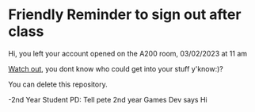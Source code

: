 # Friendly Reminder to sign out after class

Hi, you left your account opened on the A200 room, 03/02/2023 at 11 am

[Watch out](https://styles.redditmedia.com/t5_41g50m/styles/communityIcon_16crd0imkfk61.png), you dont know who could get into your stuff y'know:)?

You can delete this repository.

-2nd Year Student
PD: Tell pete 2nd year Games Dev says Hi
